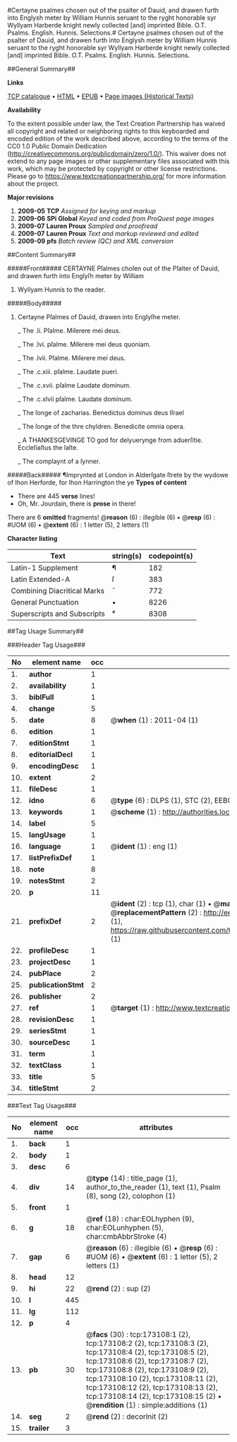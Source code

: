#Certayne psalmes chosen out of the psalter of Dauid, and drawen furth into Englysh meter by William Hunnis seruant to the ryght honorable syr Wyllyam Harberde knight newly collected [and] imprinted Bible. O.T. Psalms. English. Hunnis. Selections.#
Certayne psalmes chosen out of the psalter of Dauid, and drawen furth into Englysh meter by William Hunnis seruant to the ryght honorable syr Wyllyam Harberde knight newly collected [and] imprinted
Bible. O.T. Psalms. English. Hunnis. Selections.

##General Summary##

**Links**

[TCP catalogue](http://www.ota.ox.ac.uk/tcp/)  • 
[HTML](http://tei.it.ox.ac.uk/tcp/Texts-HTML/free/A15/A15969.html)  • 
[EPUB](http://tei.it.ox.ac.uk/tcp/Texts-EPUB/free/A15/A15969.epub) • 
[Page images (Historical Texts)](https://historicaltexts.jisc.ac.uk/eebo-99847041e)

**Availability**

To the extent possible under law, the Text Creation Partnership has waived all copyright and related or neighboring rights to this keyboarded and encoded edition of the work described above, according to the terms of the CC0 1.0 Public Domain Dedication (http://creativecommons.org/publicdomain/zero/1.0/). This waiver does not extend to any page images or other supplementary files associated with this work, which may be protected by copyright or other license restrictions. Please go to https://www.textcreationpartnership.org/ for more information about the project.

**Major revisions**

1. __2009-05__ __TCP__ *Assigned for keying and markup*
1. __2009-06__ __SPi Global__ *Keyed and coded from ProQuest page images*
1. __2009-07__ __Lauren Proux__ *Sampled and proofread*
1. __2009-07__ __Lauren Proux__ *Text and markup reviewed and edited*
1. __2009-09__ __pfs__ *Batch review (QC) and XML conversion*

##Content Summary##

#####Front#####
CERTAYNE Pſalmes choſen out of the Pſalter of Dauid, and drawen furth into Englyſh meter by William 
1. Wyllyam Hunnis to the reader.

#####Body#####

1. Certayne Pſalmes of Dauid, drawen into Englyſhe meter.

    _ The .li. Pſalme. Miſerere mei deus.

    _ The .lvi. pſalme. Miſerere mei deus quoniam.

    _ The .lvii. Pſalme. Miſerere mei deus.

    _ The .c.xiii. pſalme. Laudate pueri.

    _ The .c.xvii. pſalme Laudate dominum.

    _ The .c.xlvii pſalme. Laudate dominum.

    _ The ſonge of zacharias. Benedictus dominus deus Iſrael

    _ The ſonge of the thre chyldren. Benedicite omnia opera.

    _ A THANKESGEVINGE TO god for delyuerynge from aduerſitie. Eccleſiaſtus the laſte.

    _ The complaynt of a ſynner.

#####Back#####
¶Imprynted at London in Alderſgate ſtrete by the wydowe of Ihon Herforde, for Ihon Harrington the ye
**Types of content**

  * There are 445 **verse** lines!
  * Oh, Mr. Jourdain, there is **prose** in there!

There are 6 **omitted** fragments! 
 @__reason__ (6) : illegible (6)  •  @__resp__ (6) : #UOM (6)  •  @__extent__ (6) : 1 letter (5), 2 letters (1)

**Character listing**


|Text|string(s)|codepoint(s)|
|---|---|---|
|Latin-1 Supplement|¶|182|
|Latin Extended-A|ſ|383|
|Combining             Diacritical Marks|̄|772|
|General Punctuation|•|8226|
|Superscripts             and Subscripts|⁴|8308|

##Tag Usage Summary##

###Header Tag Usage###

|No|element name|occ|attributes|
|---|---|---|---|
|1.|__author__|1||
|2.|__availability__|1||
|3.|__biblFull__|1||
|4.|__change__|5||
|5.|__date__|8| @__when__ (1) : 2011-04 (1)|
|6.|__edition__|1||
|7.|__editionStmt__|1||
|8.|__editorialDecl__|1||
|9.|__encodingDesc__|1||
|10.|__extent__|2||
|11.|__fileDesc__|1||
|12.|__idno__|6| @__type__ (6) : DLPS (1), STC (2), EEBO-CITATION (1), PROQUEST (1), VID (1)|
|13.|__keywords__|1| @__scheme__ (1) : http://authorities.loc.gov/ (1)|
|14.|__label__|5||
|15.|__langUsage__|1||
|16.|__language__|1| @__ident__ (1) : eng (1)|
|17.|__listPrefixDef__|1||
|18.|__note__|8||
|19.|__notesStmt__|2||
|20.|__p__|11||
|21.|__prefixDef__|2| @__ident__ (2) : tcp (1), char (1)  •  @__matchPattern__ (2) : ([0-9\-]+):([0-9IVX]+) (1), (.+) (1)  •  @__replacementPattern__ (2) : http://eebo.chadwyck.com/downloadtiff?vid=$1&page=$2 (1), https://raw.githubusercontent.com/textcreationpartnership/Texts/master/tcpchars.xml#$1 (1)|
|22.|__profileDesc__|1||
|23.|__projectDesc__|1||
|24.|__pubPlace__|2||
|25.|__publicationStmt__|2||
|26.|__publisher__|2||
|27.|__ref__|1| @__target__ (1) : http://www.textcreationpartnership.org/docs/. (1)|
|28.|__revisionDesc__|1||
|29.|__seriesStmt__|1||
|30.|__sourceDesc__|1||
|31.|__term__|1||
|32.|__textClass__|1||
|33.|__title__|5||
|34.|__titleStmt__|2||


###Text Tag Usage###

|No|element name|occ|attributes|
|---|---|---|---|
|1.|__back__|1||
|2.|__body__|1||
|3.|__desc__|6||
|4.|__div__|14| @__type__ (14) : title_page (1), author_to_the_reader (1), text (1), Psalm (8), song (2), colophon (1)|
|5.|__front__|1||
|6.|__g__|18| @__ref__ (18) : char:EOLhyphen (9), char:EOLunhyphen (5), char:cmbAbbrStroke (4)|
|7.|__gap__|6| @__reason__ (6) : illegible (6)  •  @__resp__ (6) : #UOM (6)  •  @__extent__ (6) : 1 letter (5), 2 letters (1)|
|8.|__head__|12||
|9.|__hi__|22| @__rend__ (2) : sup (2)|
|10.|__l__|445||
|11.|__lg__|112||
|12.|__p__|4||
|13.|__pb__|30| @__facs__ (30) : tcp:173108:1 (2), tcp:173108:2 (2), tcp:173108:3 (2), tcp:173108:4 (2), tcp:173108:5 (2), tcp:173108:6 (2), tcp:173108:7 (2), tcp:173108:8 (2), tcp:173108:9 (2), tcp:173108:10 (2), tcp:173108:11 (2), tcp:173108:12 (2), tcp:173108:13 (2), tcp:173108:14 (2), tcp:173108:15 (2)  •  @__rendition__ (1) : simple:additions (1)|
|14.|__seg__|2| @__rend__ (2) : decorInit (2)|
|15.|__trailer__|3||
